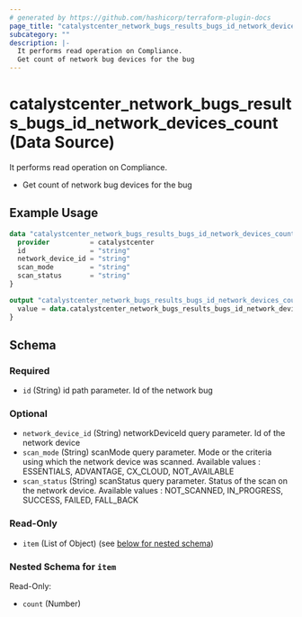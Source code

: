 ```yaml
---
# generated by https://github.com/hashicorp/terraform-plugin-docs
page_title: "catalystcenter_network_bugs_results_bugs_id_network_devices_count Data Source - terraform-provider-catalystcenter"
subcategory: ""
description: |-
  It performs read operation on Compliance.
  Get count of network bug devices for the bug
---
```


# catalystcenter_network_bugs_results_bugs_id_network_devices_count (Data Source)

It performs read operation on Compliance.

- Get count of network bug devices for the bug

## Example Usage

```terraform
data "catalystcenter_network_bugs_results_bugs_id_network_devices_count" "example" {
  provider          = catalystcenter
  id                = "string"
  network_device_id = "string"
  scan_mode         = "string"
  scan_status       = "string"
}

output "catalystcenter_network_bugs_results_bugs_id_network_devices_count_example" {
  value = data.catalystcenter_network_bugs_results_bugs_id_network_devices_count.example.item
}
```

<!-- schema generated by tfplugindocs -->
## Schema

### Required

- `id` (String) id path parameter. Id of the network bug

### Optional

- `network_device_id` (String) networkDeviceId query parameter. Id of the network device
- `scan_mode` (String) scanMode query parameter. Mode or the criteria using which the network device was scanned. Available values : ESSENTIALS, ADVANTAGE, CX_CLOUD, NOT_AVAILABLE
- `scan_status` (String) scanStatus query parameter. Status of the scan on the network device. Available values : NOT_SCANNED, IN_PROGRESS, SUCCESS, FAILED, FALL_BACK

### Read-Only

- `item` (List of Object) (see [below for nested schema](#nestedatt--item))

<a id="nestedatt--item"></a>
### Nested Schema for `item`

Read-Only:

- `count` (Number)

